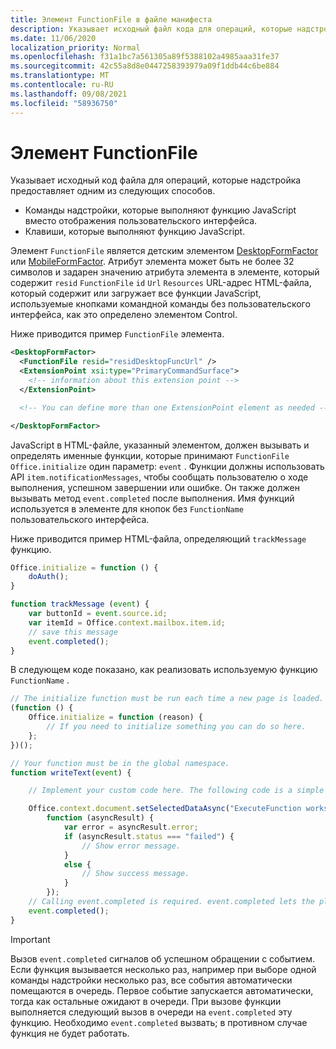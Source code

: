 ```yaml
---
title: Элемент FunctionFile в файле манифеста
description: Указывает исходный файл кода для операций, которые надстройка предоставляет с помощью команд надстройки, которые выполняют функцию JavaScript вместо отображения пользовательского интерфейса.
ms.date: 11/06/2020
localization_priority: Normal
ms.openlocfilehash: f31a1bc7a561305a89f5388102a4985aaa31fe37
ms.sourcegitcommit: 42c55a8d8e0447258393979a09f1ddb44c6be884
ms.translationtype: MT
ms.contentlocale: ru-RU
ms.lasthandoff: 09/08/2021
ms.locfileid: "58936750"
---
```

# <a name="functionfile-element"></a>Элемент FunctionFile

Указывает исходный код файла для операций, которые надстройка предоставляет одним из следующих способов.

* Команды надстройки, которые выполняют функцию JavaScript вместо отображения пользовательского интерфейса.
* Клавиши, которые выполняют функцию JavaScript.

Элемент `FunctionFile` является детским элементом [DesktopFormFactor](desktopformfactor.md) или [MobileFormFactor](mobileformfactor.md). Атрибут элемента может быть не более 32 символов и задарен значению атрибута элемента в элементе, который содержит `resid` `FunctionFile` `id` `Url` `Resources` URL-адрес HTML-файла, [](control.md)который содержит или загружает все функции JavaScript, используемые кнопками командной команды без пользовательского интерфейса, как это определено элементом Control.

Ниже приводится пример `FunctionFile` элемента.

```XML
<DesktopFormFactor>
  <FunctionFile resid="residDesktopFuncUrl" />
  <ExtensionPoint xsi:type="PrimaryCommandSurface">
    <!-- information about this extension point -->
  </ExtensionPoint>

  <!-- You can define more than one ExtensionPoint element as needed -->

</DesktopFormFactor>
```

JavaScript в HTML-файле, указанный элементом, должен вызывать и определять именные функции, которые принимают `FunctionFile` `Office.initialize` один параметр: `event` . Функции должны использовать API `item.notificationMessages`, чтобы сообщать пользователю о ходе выполнения, успешном завершении или ошибке. Он также должен вызывать метод `event.completed` после выполнения. Имя функций используется в элементе для кнопок без `FunctionName` пользовательского интерфейса.

Ниже приводится пример HTML-файла, определяющий `trackMessage` функцию.

```js
Office.initialize = function () {
    doAuth();
}

function trackMessage (event) {
    var buttonId = event.source.id;    
    var itemId = Office.context.mailbox.item.id;
    // save this message
    event.completed();
}
```

В следующем коде показано, как реализовать используемую функцию `FunctionName` .

```js
// The initialize function must be run each time a new page is loaded.
(function () {
    Office.initialize = function (reason) {
        // If you need to initialize something you can do so here.
    };
})();

// Your function must be in the global namespace.
function writeText(event) {

    // Implement your custom code here. The following code is a simple example.

    Office.context.document.setSelectedDataAsync("ExecuteFunction works. Button ID=" + event.source.id,
        function (asyncResult) {
            var error = asyncResult.error;
            if (asyncResult.status === "failed") {
                // Show error message.
            }
            else {
                // Show success message.
            }
        });
    // Calling event.completed is required. event.completed lets the platform know that processing has completed.
    event.completed();
}
```

> [!IMPORTANT]
> Вызов `event.completed` сигналов об успешном обращении с событием. Если функция вызывается несколько раз, например при выборе одной команды надстройки несколько раз, все события автоматически помещаются в очередь. Первое событие запускается автоматически, тогда как остальные ожидают в очереди. При вызове функции выполняется следующий вызов в очереди на `event.completed` эту функцию. Необходимо `event.completed` вызвать; в противном случае функция не будет работать.

